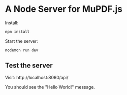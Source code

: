 # A Node Server for MuPDF.js

Install:

```bash
npm install
```

Start the server:

```bash
nodemon run dev
```

## Test the server

Visit: http://localhost:8080/api/

You should see the "Hello World!" message.
